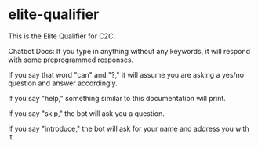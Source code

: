 # elite-qualifier
This is the Elite Qualifier for C2C.

Chatbot Docs:
If you type in anything without any keywords, it will respond with some preprogrammed responses.

If you say that word "can" and "?," it will assume you are asking a yes/no question and answer accordingly.

If you say "help," something similar to this documentation will print.

If you say "skip," the bot will ask you a question.

If you say "introduce," the bot will ask for your name and address you with it.
